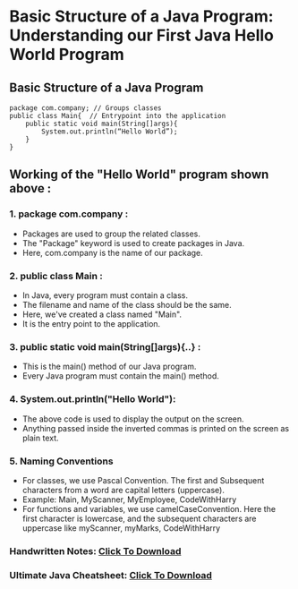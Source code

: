 # Basic Structure of a Java Program: Understanding our First Java Hello World Program

## Basic Structure of a Java Program

```
package com.company; // Groups classes
public class Main{	// Entrypoint into the application
	public static void main(String[]args){
		System.out.println(“Hello World”);
	}
}
```

## Working of the "Hello World" program shown above :

### 1. package com.company :
- Packages are used to group the related classes.
- The "Package" keyword is used to create packages in Java.
- Here, com.company is the name of our package.

### 2. public class Main :
- In Java, every program must contain a class.
- The filename and name of the class should be the same.
- Here, we've created a class named "Main".
- It is the entry point to the application.

### 3. public static void main(String[]args){..} :
- This is the main() method of our Java program.
- Every Java program must contain the main() method.

### 4. System.out.println("Hello World"):
- The above code is used to display the output on the screen.
- Anything passed inside the inverted commas is printed on the screen as plain text.

### 5. Naming Conventions
- For classes, we use Pascal Convention. The first and Subsequent characters from a word are capital letters (uppercase).
- Example: Main, MyScanner, MyEmployee, CodeWithHarry
- For functions and variables, we use camelCaseConvention. Here the first character is lowercase, and the subsequent characters are uppercase like myScanner, myMarks, CodeWithHarry

### Handwritten Notes: [Click To Download](https://api.codewithharry.com/media/videoSeriesFiles/courseFiles/java-tutorials-for-beginners-2/IntroToJava.pdf)

### Ultimate Java Cheatsheet: [Click To Download](https://api.codewithharry.com/media/videoSeriesFiles/courseFiles/java-tutorials-for-beginners-2/UltimateJavaCheatSheet.pdf)
